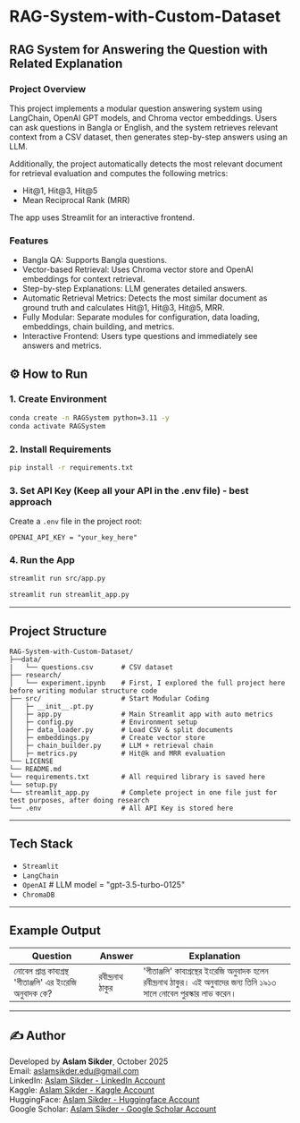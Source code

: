 # RAG-System-with-Custom-Dataset

## RAG System for Answering the Question with Related Explanation

### Project Overview
This project implements a modular question answering system using LangChain, OpenAI GPT models, and Chroma vector embeddings. Users can ask questions in Bangla or English, and the system retrieves relevant context from a CSV dataset, then generates step-by-step answers using an LLM.

Additionally, the project automatically detects the most relevant document for retrieval evaluation and computes the following metrics:

* Hit@1, Hit@3, Hit@5
* Mean Reciprocal Rank (MRR)

The app uses Streamlit for an interactive frontend.

### Features
* Bangla QA: Supports Bangla questions.
* Vector-based Retrieval: Uses Chroma vector store and OpenAI embeddings for context retrieval.
* Step-by-step Explanations: LLM generates detailed answers.
* Automatic Retrieval Metrics: Detects the most similar document as ground truth and calculates Hit@1, Hit@3, Hit@5, MRR.
* Fully Modular: Separate modules for configuration, data loading, embeddings, chain building, and metrics.
* Interactive Frontend: Users type questions and immediately see answers and metrics.

## ⚙️ How to Run

### 1. Create Environment
```bash
conda create -n RAGSystem python=3.11 -y
conda activate RAGSystem
```

### 2. Install Requirements
```bash
pip install -r requirements.txt
```
### 3. Set API Key (Keep all your API in the .env file) - best approach
Create a `.env` file in the project root:
```
OPENAI_API_KEY = "your_key_here"
```

### 4. Run the App
```bash
streamlit run src/app.py

streamlit run streamlit_app.py
```

---

## Project Structure

```
RAG-System-with-Custom-Dataset/
├──data/
|   └── questions.csv       # CSV dataset
├── research/
│   └── experiment.ipynb    # First, I explored the full project here before writing modular structure code
├── src/                    # Start Modular Coding
│   ├─ __init__.pt.py
│   ├─ app.py               # Main Streamlit app with auto metrics
│   ├─ config.py            # Environment setup
│   ├─ data_loader.py       # Load CSV & split documents
│   ├─ embeddings.py        # Create vector store
│   ├─ chain_builder.py     # LLM + retrieval chain
│   ├─ metrics.py           # Hit@k and MRR evaluation         
└── LICENSE
└── README.md
└── requirements.txt        # All required library is saved here
└── setup.py
└── streamlit_app.py        # Complete project in one file just for test purposes, after doing research  
└── .env                    # All API Key is stored here
```

---

## Tech Stack

- `Streamlit`
- `LangChain`
- `OpenAI`     # LLM model = "gpt-3.5-turbo-0125"
- `ChromaDB`
---

## Example Output

| Question                                            | Answer        | Explanation                                     |
|-----------------------------------------------------|---------------|-------------------------------------------------|
| নোবেল প্রাপ্ত কাব্যগ্রন্থ 'গীতাঞ্জলি' এর ইংরেজি অনুবাদক কে? | রবীন্দ্রনাথ ঠাকুর  | 'গীতাঞ্জলি' কাব্যগ্রন্থের ইংরেজি অনুবাদক হলেন রবীন্দ্রনাথ ঠাকুর। এই অনুবাদের জন্য তিনি ১৯১৩ সালে নোবেল পুরস্কার লাভ করেন। |

---

## ✍️ Author
Developed by **Aslam Sikder**, October 2025  
Email: [aslamsikder.edu@gmail.com](mailto:aslamsikder.edu@gmail.com)   
LinkedIn: [Aslam Sikder - LinkedIn Account](https://www.linkedin.com/in/aslamsikder)   
Kaggle: [Aslam Sikder - Kaggle Account](https://www.kaggle.com/aslamsikder)   
HuggingFace: [Aslam Sikder - Huggingface Account](https://huggingface.co/aslamsikder)   
Google Scholar: [Aslam Sikder - Google Scholar Account](https://scholar.google.com/citations?hl=en&user=Ip1qQi8AAAAJ)
